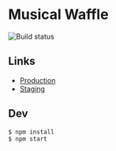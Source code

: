 # Musical Waffle

![Build status](https://travis-ci.com/sourcier/musical-waffle.svg?branch=master)

## Links

- [Production](https://sourcier.uk/)
- [Staging](d2pytkwkd6rjme.cloudfront.net)

## Dev

```bash
$ npm install
$ npm start
```
